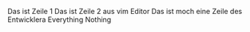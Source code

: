 Das ist Zeile 1
Das ist Zeile 2 aus vim Editor
Das ist moch eine Zeile des Entwicklera
Everything
Nothing 
